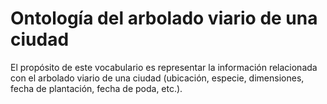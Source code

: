 
# Ontología del arbolado viario de una ciudad

El propósito de este vocabulario es representar la información relacionada con el arbolado viario de una ciudad (ubicación, especie, dimensiones, fecha de plantación, fecha de poda, etc.).

